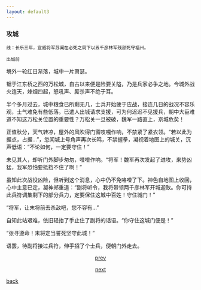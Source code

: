 ```yaml
---
layout: default3
---
```




### 攻城

```
线：长乐三年，宣威将军苏阗在必死之局下以五千彦林军残部死守福州。

出城前
```

境外一轮红日渐落，城中一片萧瑟。

锯于江东桥之西的万松城，自古以来便是险要关隘，乃是兵家必争之地。今城外战火连天，烽烟四起，怒吼声、厮杀声不绝于耳。

半个多月过去，城中粮食已所剩无几，士兵开始疲于应战，接连几日的战况不容乐观，士气难免有些低落。已遣人出城请求支援，可为何迟迟不见援兵，朝中大臣难道不知这万松关位置的重要性？万松关一旦被破，魏军一路直上，京城危矣！

正值秋分，天气转凉，屋外的风吹得门窗吱嘎作响，不禁紧了紧衣领。“若以此为据点，占据...”，忽闻城上号角声再次长鸣，不禁握拳，凝视着地图上的城关，沉声低语：“不论如何，一定要守住！”

未见其人，却听门外脚步匆匆，噔噔作响。“将军！魏军再次发起了进攻，来势凶猛，我军恐怕要抵挡不住了啊！”

虽知此次战役凶险，但听到这个消息，心中仍不免咯噔了下。神色自地图上收回，心中主意已定，凝神郑重道：“副将听令，我将带领两千彦林军开城迎敌。你可持此兵符调集剩下的部分兵力，定要保住这城中百姓！守住城门！”

“将军，让末将前去杀敌吧，您不容有...”

自知此站艰难，依旧轻抬了手止住了副将的话语。“你守住这城门便是！”

“张寻遵命！末将定当誓死坚守此城！”

语罢，待副将接过兵符，伸手招了个士兵，便朝门外走去。


<p style="text-align:center"><a href="./dx-sndj.html">prev</a></p>

<p style="text-align:center"><a href="./zx-ct.html">next</a></p>

[back](./my-page.html)



